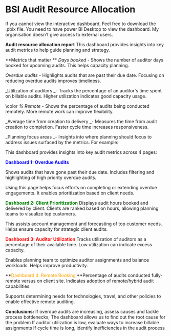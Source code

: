 # BSI Audit Resource Allocation

If you cannot view the interactive dashboard, Feel free to download the .pbix file.
You need to have power BI Desktop to view the dashboard. My organisation doesn't 
give access to external users.


 **Audit resource allocation report**
This dashboard provides insights into key audit metrics to help guide planning and strategy.

**Metrics that matter
**
_Days booked_ - Shows the number of auditor days booked for upcoming audits. This helps capacity planning.

_Overdue audits_ - Highlights audits that are past their due date. Focusing on reducing overdue audits improves timeliness.

_Utilization of auditors _- Tracks the percentage of an auditor's time spent on billable audits. Higher utilization indicates good capacity usage.

\color _% Remote_ - Shows the percentage of audits being conducted remotely. More remote work can improve flexibility.

_Average time from creation to delivery _- Measures the time from audit creation to completion. Faster cycle time increases responsiveness.

_Planning focus areas _- Insights into where planning should focus to address issues surfaced by the metrics. For example:

This dashboard provides insights into key audit metrics across 4 pages:

**<span style="color:blue">Dashboard 1: Overdue Audits</span>**

Shows audits that have gone past their due date. Includes filtering and highlighting of high priority overdue audits.

Using this page helps focus efforts on completing or extending overdue engagements. It enables prioritization based on client needs.

**<span style="color:green">Dashboard 2: Client Prioritization</span>**
Displays audit hours booked and delivered by client. Clients are ranked based on hours, allowing planning teams to visualize top customers.

This assists account management and forecasting of top customer needs. Helps ensure capacity for strategic client audits.

**<span style="color:red">Dashboard 3: Auditor Utilization</span>**
Tracks utilization of auditors as a percentage of their available time. Low utilization can indicate excess capacity.

Enables planning team to optimize auditor assignments and balance workloads. Helps improve productivity.

**<span style="color:orange">Dashboard 4: Remote Booking</span>
**Percentage of audits conducted fully-remote versus on client site. Indicates adoption of remote/hybrid audit capabilities.

Supports determining needs for technologies, travel, and other policies to enable effective remote auditing.

**Conclusions:**
If overdue audits are increasing, assess causes and tackle process bottlenecks; The dashboard allows us to find out the root cause for the problem
If auditor utilization is low, evaluate ways to increase billable assignments
If cycle time is long, identify inefficiencies in the audit process
